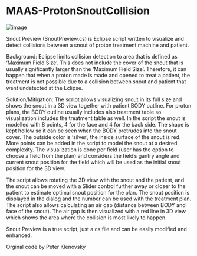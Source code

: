 # MAAS-ProtonSnoutCollision

![image](https://user-images.githubusercontent.com/78000769/223833151-e04962c4-a286-4490-aa73-e86185d0b85b.png)

Snout Preview (SnoutPreview.cs) is Eclipse script written to visualize and detect collisions between a snout of proton treatment machine and patient.

Background: Eclipse limits collision detection to area that is defined as ‘Maximum Field Size’. This does not include the cover of the snout that is usually significantly larger than the ‘Maximum Field Size’. Therefore, it can happen that when a proton made is made and opened to treat a patient, the treatment is not possible due to a collision between snout and patient that went undetected at the Eclipse.

Solution/Mitigation: The script allows visualizing snout in its full size and shows the snout in a 3D view together with patient BODY outline. For proton plans, the BODY outline usually includes also treatment table so visualization includes the treatment table as well. In the script the snout is modelled with 8 points, 4 for the face and 4 for the back side. The shape is kept hollow so it can be seen when the BODY protrudes into the snout cover. The outside color is ‘silver’, the inside surface of the snout is red. More points can be added in the script to model the snout at a desired complexity. The visualization is done per field (user has the option to choose a field from the plan) and considers the field’s gantry angle and current snout position for the field which will be used as the initial snout position for the 3D view.

The script allows rotating the 3D view with the snout and the patient, and the snout can be moved with a Slider control further away or closer to the patient to estimate optimal snout position for the plan. The snout position is displayed in the dialog and the number can be used with the treatment plan. The script also allows calculating an air gap (distance between BODY and face of the snout). The air gap is then visualized with a red line in 3D view which shows the area where the collision is most likely to happen.

Snout Preview is a true script, just a cs file and can be easily modified and enhanced.

Orginal code by Peter Klenovsky
